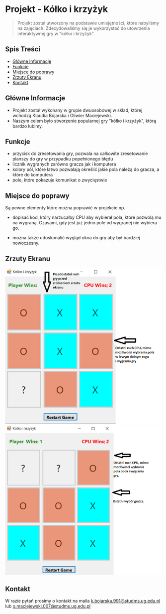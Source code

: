 # Projekt - Kółko i krzyżyk
> Projekt został utworzony na podstawie umiejętności, które nabyliśmy na zajęciach.
Zdecydowaliśmy się je wykorzystać do utowrzenia interaktywnej gry w "kółko i krzyżyk".

## Spis Treści
* [Główne Informacje](#główne-informacje)
* [Funkcje](#funkcje)
* [Miejsce do poprawy](#miejsce-do-poprawy)
* [Zrzuty Ekranu](#zrzuty-ekranu)
* [Kontakt](#kontakt)
<!-- * [License](#license) -->


## Główne Informacje
- Projekt został wykonany w grupie dwuosobowej w skład, której wchodzą Klaudia Bojarska i Oliwier Maciejewski.
- Naszym celem było stworzenie popularnej gry "kółko i krzyżyk", którą bardzo lubimy.


## Funkcje
- przycisk do zresetowania gry, pozwala na całkowite zresetowanie planszy do gry w przypadku popełnionego błędu
- licznik wygranych zarówno gracza jak i komputera
- kolory pól, które łatwo pozwalają określić jakie pola należą do gracza, a które do komputera
- pole, które pokazuje komunikat o zwycięstwie


## Miejsce do poprawy
Są pewne elementy które można poprawić w projekcie np.

- dopisać kod, który narzucałby CPU aby wybierał pola, które pozwolą mu na wygraną.
Czasami, gdy jest już jedno pole od wygranej nie wybiera go.

- można także udoskonalić wygląd okna do gry aby był bardziej nowoczesny.


## Zrzuty Ekranu
![Zrzut ekranu 1](./zrzutekranu1.png)
![Zrzut ekranu 2](./zrzutekranu2.png)


## Kontakt
W razie pytań prosimy o kontakt na maila k.bojarska.991@studms.ug.edu.pl lub o.maciejewski.007@studms.ug.edu.pl


<!-- Optional -->
<!-- ## License -->
<!-- This project is open source and available under the [... License](). -->

<!-- You don't have to include all sections - just the one's relevant to your project -->
